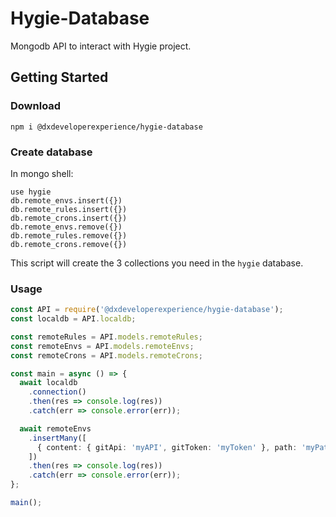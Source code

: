 # Hygie-Database

Mongodb API to interact with Hygie project.

## Getting Started

### Download

`npm i @dxdeveloperexperience/hygie-database`

### Create database

In mongo shell:

```
use hygie
db.remote_envs.insert({})
db.remote_rules.insert({})
db.remote_crons.insert({})
db.remote_envs.remove({})
db.remote_rules.remove({})
db.remote_crons.remove({})
```

This script will create the 3 collections you need in the `hygie` database.

### Usage

```typescript
const API = require('@dxdeveloperexperience/hygie-database');
const localdb = API.localdb;

const remoteRules = API.models.remoteRules;
const remoteEnvs = API.models.remoteEnvs;
const remoteCrons = API.models.remoteCrons;

const main = async () => {
  await localdb
    .connection()
    .then(res => console.log(res))
    .catch(err => console.error(err));

  await remoteEnvs
    .insertMany([
      { content: { gitApi: 'myAPI', gitToken: 'myToken' }, path: 'myPath' },
    ])
    .then(res => console.log(res))
    .catch(err => console.error(err));
};

main();
```
